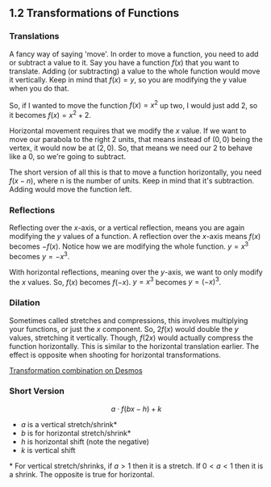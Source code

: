 ## 1.2 Transformations of Functions

### Translations
A fancy way of saying 'move'. In order to move a function, you need to add or subtract a value to it. Say you have a function $f(x)$ that you want to translate. Adding (or subtracting) a value to the whole function would move it vertically. Keep in mind that $f(x) = y$, so you are modifying the y value when you do that.

So, if I wanted to move the function $f(x) = x^2$ up two, I would just add 2, so it becomes $f(x) = x^2 + 2$.

Horizontal movement requires that we modify the $x$ value. If we want to move our parabola to the right 2 units, that means instead of $(0,0)$ being the vertex, it would now be at $(2,0)$. So, that means we need our 2 to behave like a 0, so we're going to subtract.

The short version of all this is that to move a function horizontally, you need $f(x-n)$, where n is the number of units. Keep in mind that it's subtraction. Adding would move the function left.

### Reflections
Reflecting over the $x$-axis, or a vertical reflection, means you are again modifying the $y$ values of a function. A reflection over the $x$-axis means $f(x)$ becomes $-f(x)$. Notice how we are modifying the whole function. $y = x^3$ becomes $y = -x^3$.

With horizontal reflections, meaning over the $y$-axis, we want to only modify the $x$ values. So, $f(x)$ becomes $f(-x)$. $y = x^3$ becomes $y= (-x)^3$.

### Dilation
Sometimes called stretches and compressions, this involves multiplying your functions, or just the $x$ component. So, $2f(x)$ would double the $y$ values, stretching it vertically. Though, $f(2x)$ would actually compress the function horizontally. This is similar to the horizontal translation earlier. The effect is opposite when shooting for horizontal transformations.

[Transformation combination on Desmos](https://www.desmos.com/calculator/liaoly0akq)


### Short Version

$$ a\cdot f(bx - h) + k $$

- $a$ is a vertical stretch/shrink*
- $b$ is for horizontal stretch/shrink*
- $h$ is horizontal shift (note the negative)
- $k$ is vertical shift

\* For vertical stretch/shrinks, if $a>1$ then it is a stretch. If $0<a<1$ then it is a shrink. The opposite is true for horizontal.